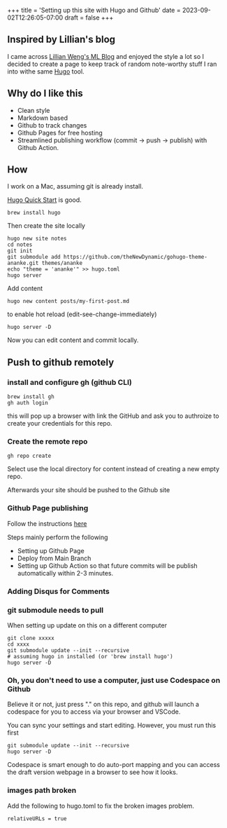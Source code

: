 +++
title = 'Setting up this site with Hugo and Github'
date = 2023-09-02T12:26:05-07:00
draft = false
+++

## Inspired by Lillian's blog
 
I came across [Lillian Weng's ML Blog](https://lilianweng.github.io/) and enjoyed the style a lot so I decided to create a page to keep track of random note-worthy stuff I ran into withe same [Hugo](https://gohugo.io) tool. 

## Why do I like this

- Clean style
- Markdown based 
- Github to track changes
- Github Pages for free hosting
- Streamlined publishing workflow (commit -> push -> publish) with Github Action. 

## How

I work on a Mac, assuming git is already install. 

[Hugo Quick Start](https://gohugo.io/getting-started/quick-start/) is good.

```
brew install hugo
```

Then create the site locally 

```
hugo new site notes
cd notes
git init
git submodule add https://github.com/theNewDynamic/gohugo-theme-ananke.git themes/ananke
echo "theme = 'ananke'" >> hugo.toml
hugo server
```

Add content 

```
hugo new content posts/my-first-post.md
```

to enable hot reload (edit-see-change-immediately)

```
hugo server -D
```

Now you can edit content and commit locally. 

## Push to github remotely 

### install and configure gh (github CLI)
```
brew install gh
gh auth login
```

this will pop up a browser with link the GitHub and ask you to authroize to create your credentials for this repo. 

### Create the remote repo

```
gh repo create                               
```

Select use the local directory for content  instead of creating a new empty repo.

Afterwards your site should be pushed to the Github site

### Github Page publishing

Follow the instructions [here](https://gohugo.io/hosting-and-deployment/hosting-on-github/)

Steps mainly perform the following

- Setting up Github Page
- Deploy from Main Branch
- Setting up Github Action so that future commits will be publish automatically within 2-3 minutes.  


### Adding Disqus for Comments


### git submodule needs to pull

When setting up update on this on a different computer

```
git clone xxxxx
cd xxxx
git submodule update --init --recursive
# assuming hugo in installed (or 'brew install hugo')
hugo server -D
```

### Oh, you don't need to use a computer, just use Codespace on Github

Believe it or not, just press "." on this repo, and github will launch a codespace for you to access via your browser and VSCode. 

You can sync your settings and start editing. However, you must run this first

```
git submodule update --init --recursive
hugo server -D
```

Codespace is smart enough to do auto-port mapping and you can access the draft version webpage in a browser to see how it looks. 


### images path broken

Add the following to hugo.toml to fix the broken images problem.

```
relativeURLs = true
```